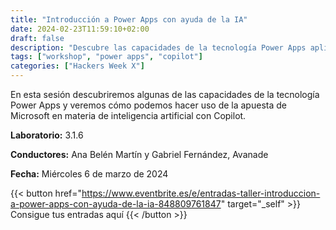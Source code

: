 ```yaml
---
title: "Introducción a Power Apps con ayuda de la IA"
date: 2024-02-23T11:59:10+02:00
draft: false
description: "Descubre las capacidades de la tecnología Power Apps aplicando las novedades en IA con Copilot."
tags: ["workshop", "power apps", "copilot"]
categories: ["Hackers Week X"]
---
```


En esta sesión descubriremos algunas de las capacidades de la tecnología Power Apps y veremos cómo podemos hacer uso de la apuesta de Microsoft en materia de inteligencia artificial con Copilot.

**Laboratorio:** 3.1.6

**Conductores:** Ana Belén Martín y Gabriel Fernández, Avanade

**Fecha:** Miércoles 6 de marzo de 2024

{{< button href="https://www.eventbrite.es/e/entradas-taller-introduccion-a-power-apps-con-ayuda-de-la-ia-848809761847" target="_self" >}}
Consigue tus entradas aquí
{{< /button >}}